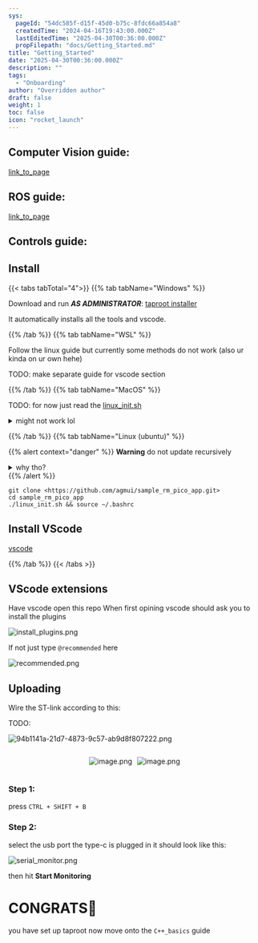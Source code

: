 ```yaml
---
sys:
  pageId: "54dc585f-d15f-45d0-b75c-8fdc66a854a8"
  createdTime: "2024-04-16T19:43:00.000Z"
  lastEditedTime: "2025-04-30T00:36:00.000Z"
  propFilepath: "docs/Getting_Started.md"
title: "Getting_Started"
date: "2025-04-30T00:36:00.000Z"
description: ""
tags:
  - "Onboarding"
author: "Overridden author"
draft: false
weight: 1
toc: false
icon: "rocket_launch"
---
```


## Computer Vision guide:

[link_to_page](86d45bc0-388b-4d26-8848-44f255f73d0e)

## ROS guide:

[link_to_page](3c76c1de-ec8f-46d6-8b0a-294005edc2d5)

## Controls guide:

## Install

{{< tabs tabTotal="4">}}
{{% tab tabName="Windows" %}}

Download and run _**AS ADMINISTRATOR**_: [taproot installer](https://github.com/Thornbots/TeachingFreshies/releases/tag/1.0)

It automatically installs all the tools and vscode.

{{% /tab %}}
{{% tab tabName="WSL" %}}

Follow the linux guide but currently some methods do not work (also ur kinda on ur own hehe)

TODO: make separate guide for vscode section

{{% /tab %}}
{{% tab tabName="MacOS" %}}

TODO: for now just read the [linux_init.sh](https://github.com/agmui/sample_rm_pico_app/blob/main/linux_init.sh)

<details>
<summary>might not work lol</summary>

`brew install libusb pkg-config`

Next install: [vscode](https://code.visualstudio.com/Download)

</details>

{{% /tab %}}
{{% tab tabName="Linux (ubuntu)" %}}

{{% alert context="danger" %}}
**Warning** do not update recursively
<details>
<summary>why tho?</summary>
There are some submodules that may go on for a while (like tinyusb) and I highly
recommend you don't need to get them.
If you want to see what submodules I update just look in `linux_init.sh`
</details>
{{% /alert %}}

```shell
git clone <https://github.com/agmui/sample_rm_pico_app.git>
cd sample_rm_pico_app
./linux_init.sh && source ~/.bashrc
```

## Install VScode

[vscode](https://code.visualstudio.com/Download)

{{% /tab %}}
{{< /tabs >}}

## VScode extensions

Have vscode open this repo
When first opining vscode should ask you to install the plugins

![install_plugins.png](https://prod-files-secure.s3.us-west-2.amazonaws.com/d518164a-d88e-44d1-a4ee-3adb3bd8bce0/89bd30f0-1825-4e77-867b-0a41ce370880/install_plugins.png?X-Amz-Algorithm=AWS4-HMAC-SHA256&X-Amz-Content-Sha256=UNSIGNED-PAYLOAD&X-Amz-Credential=ASIAZI2LB466S36C7RSN%2F20250816%2Fus-west-2%2Fs3%2Faws4_request&X-Amz-Date=20250816T121435Z&X-Amz-Expires=3600&X-Amz-Security-Token=IQoJb3JpZ2luX2VjECgaCXVzLXdlc3QtMiJGMEQCICPNHRH4yz13VkjrDc9MIR80TQGWGt9NngLwRELuoLnaAiBymqONGIXLIkSu2gCzKB%2BF%2BlJc6LeD4YHxj36Ls%2FNv8yr%2FAwhxEAAaDDYzNzQyMzE4MzgwNSIM60IJspYPEqcr3jRbKtwDhmP5v0I%2FtHFmZ84Z5kTzBXPkhmFTG2gwzHR4veAoP%2FJVZjkDCj4qy1U3cdR3593D0TnwBlM33T2RuUISgDAiQZaUKtrE8rlxU1Y0hGyynypDUf0TQapwel8T%2F0%2Be5m1jnfjuQJq7iDacLEOYxT14zzGUN%2Bd6%2Fl8SFZylzTaPlbssfCqh%2B1uvAzbA2SxZiwu6Hn0ReHAEED9uRSFlhwoWRhq0nZe2EeDBcsvV%2BhhIGiNZ%2F8BSMjPdf34j3jCZDOeq60ltl5K6Snwz76aypgQBYVP678NKjJwJP5WzPFeDCoMV6CLHvAzKZVVhNNmiftDmOb83pgaDuM%2FZwfdvxwJuUPXE242tw%2FIrybSLTZ86JMvW7AesqdfMIYlSOk7gvxOAHBAz1VjDzQgRBelu%2B3Er%2BHCvhtgQ%2FEQAkkJiWM3WcVD4WqSD8ecGHNd7VSLJyFmEaHZMETUI5dN8IEVvkH61VXbYskyK16z0HmP%2BUKTU7Eh%2BPR1l%2B3eIcC5rmFmJ7NGzp717rJC66S%2BUPo8IdQAGzCDFBSzhzu%2BdRpMKTcAyIGNu%2BnFfai%2BD%2FvjT0fxmn8b3DLRzm463sNo0q%2FHFTQoFCw9cwggda4zjRVzLgEzGSQnwgxjIDZdkJiCJfJ0wtveAxQY6pgGyq%2FlW1I9SjPDoEOgFfD8UHq5L2hkeP37jDEp3IwQg9rdNbEaHd0INpp77nkWD7LLheFbhnDnx7HBuRsH6u%2Bjd%2BBg5k%2F4fxeARTLp%2FftsqcF05qs6MHr%2BC5WYGWnHMwaQMcgQSKwjN0IlWLext%2FdpdaRjRHyNeO6oeI7VVi6ciTk6LrhaNk0c8GNUZ2vZX0zd91TEkFhtzI51hIKAfFkubpBSMJQq9&X-Amz-Signature=0d5be0ba74219c6737d13926215c5216109730df84937b51144502bbd8bec6db&X-Amz-SignedHeaders=host&x-amz-checksum-mode=ENABLED&x-id=GetObject)

If not just type `@recommended` here  

![recommended.png](https://prod-files-secure.s3.us-west-2.amazonaws.com/d518164a-d88e-44d1-a4ee-3adb3bd8bce0/61e661e9-5d85-4dfc-be0d-8d2097a5e793/recommended.png?X-Amz-Algorithm=AWS4-HMAC-SHA256&X-Amz-Content-Sha256=UNSIGNED-PAYLOAD&X-Amz-Credential=ASIAZI2LB466S36C7RSN%2F20250816%2Fus-west-2%2Fs3%2Faws4_request&X-Amz-Date=20250816T121435Z&X-Amz-Expires=3600&X-Amz-Security-Token=IQoJb3JpZ2luX2VjECgaCXVzLXdlc3QtMiJGMEQCICPNHRH4yz13VkjrDc9MIR80TQGWGt9NngLwRELuoLnaAiBymqONGIXLIkSu2gCzKB%2BF%2BlJc6LeD4YHxj36Ls%2FNv8yr%2FAwhxEAAaDDYzNzQyMzE4MzgwNSIM60IJspYPEqcr3jRbKtwDhmP5v0I%2FtHFmZ84Z5kTzBXPkhmFTG2gwzHR4veAoP%2FJVZjkDCj4qy1U3cdR3593D0TnwBlM33T2RuUISgDAiQZaUKtrE8rlxU1Y0hGyynypDUf0TQapwel8T%2F0%2Be5m1jnfjuQJq7iDacLEOYxT14zzGUN%2Bd6%2Fl8SFZylzTaPlbssfCqh%2B1uvAzbA2SxZiwu6Hn0ReHAEED9uRSFlhwoWRhq0nZe2EeDBcsvV%2BhhIGiNZ%2F8BSMjPdf34j3jCZDOeq60ltl5K6Snwz76aypgQBYVP678NKjJwJP5WzPFeDCoMV6CLHvAzKZVVhNNmiftDmOb83pgaDuM%2FZwfdvxwJuUPXE242tw%2FIrybSLTZ86JMvW7AesqdfMIYlSOk7gvxOAHBAz1VjDzQgRBelu%2B3Er%2BHCvhtgQ%2FEQAkkJiWM3WcVD4WqSD8ecGHNd7VSLJyFmEaHZMETUI5dN8IEVvkH61VXbYskyK16z0HmP%2BUKTU7Eh%2BPR1l%2B3eIcC5rmFmJ7NGzp717rJC66S%2BUPo8IdQAGzCDFBSzhzu%2BdRpMKTcAyIGNu%2BnFfai%2BD%2FvjT0fxmn8b3DLRzm463sNo0q%2FHFTQoFCw9cwggda4zjRVzLgEzGSQnwgxjIDZdkJiCJfJ0wtveAxQY6pgGyq%2FlW1I9SjPDoEOgFfD8UHq5L2hkeP37jDEp3IwQg9rdNbEaHd0INpp77nkWD7LLheFbhnDnx7HBuRsH6u%2Bjd%2BBg5k%2F4fxeARTLp%2FftsqcF05qs6MHr%2BC5WYGWnHMwaQMcgQSKwjN0IlWLext%2FdpdaRjRHyNeO6oeI7VVi6ciTk6LrhaNk0c8GNUZ2vZX0zd91TEkFhtzI51hIKAfFkubpBSMJQq9&X-Amz-Signature=99fd0856d26b1c6378ba631d8b2e4c2dba5ac0a21eac513949e34eb7e00b39af&X-Amz-SignedHeaders=host&x-amz-checksum-mode=ENABLED&x-id=GetObject)

## Uploading

Wire the ST-link according to this:

TODO:

![94b1141a-21d7-4873-9c57-ab9d8f807222.png](https://prod-files-secure.s3.us-west-2.amazonaws.com/d518164a-d88e-44d1-a4ee-3adb3bd8bce0/e5fad17d-ab82-4300-9f4c-505ab4b1202c/94b1141a-21d7-4873-9c57-ab9d8f807222.png?X-Amz-Algorithm=AWS4-HMAC-SHA256&X-Amz-Content-Sha256=UNSIGNED-PAYLOAD&X-Amz-Credential=ASIAZI2LB466S36C7RSN%2F20250816%2Fus-west-2%2Fs3%2Faws4_request&X-Amz-Date=20250816T121435Z&X-Amz-Expires=3600&X-Amz-Security-Token=IQoJb3JpZ2luX2VjECgaCXVzLXdlc3QtMiJGMEQCICPNHRH4yz13VkjrDc9MIR80TQGWGt9NngLwRELuoLnaAiBymqONGIXLIkSu2gCzKB%2BF%2BlJc6LeD4YHxj36Ls%2FNv8yr%2FAwhxEAAaDDYzNzQyMzE4MzgwNSIM60IJspYPEqcr3jRbKtwDhmP5v0I%2FtHFmZ84Z5kTzBXPkhmFTG2gwzHR4veAoP%2FJVZjkDCj4qy1U3cdR3593D0TnwBlM33T2RuUISgDAiQZaUKtrE8rlxU1Y0hGyynypDUf0TQapwel8T%2F0%2Be5m1jnfjuQJq7iDacLEOYxT14zzGUN%2Bd6%2Fl8SFZylzTaPlbssfCqh%2B1uvAzbA2SxZiwu6Hn0ReHAEED9uRSFlhwoWRhq0nZe2EeDBcsvV%2BhhIGiNZ%2F8BSMjPdf34j3jCZDOeq60ltl5K6Snwz76aypgQBYVP678NKjJwJP5WzPFeDCoMV6CLHvAzKZVVhNNmiftDmOb83pgaDuM%2FZwfdvxwJuUPXE242tw%2FIrybSLTZ86JMvW7AesqdfMIYlSOk7gvxOAHBAz1VjDzQgRBelu%2B3Er%2BHCvhtgQ%2FEQAkkJiWM3WcVD4WqSD8ecGHNd7VSLJyFmEaHZMETUI5dN8IEVvkH61VXbYskyK16z0HmP%2BUKTU7Eh%2BPR1l%2B3eIcC5rmFmJ7NGzp717rJC66S%2BUPo8IdQAGzCDFBSzhzu%2BdRpMKTcAyIGNu%2BnFfai%2BD%2FvjT0fxmn8b3DLRzm463sNo0q%2FHFTQoFCw9cwggda4zjRVzLgEzGSQnwgxjIDZdkJiCJfJ0wtveAxQY6pgGyq%2FlW1I9SjPDoEOgFfD8UHq5L2hkeP37jDEp3IwQg9rdNbEaHd0INpp77nkWD7LLheFbhnDnx7HBuRsH6u%2Bjd%2BBg5k%2F4fxeARTLp%2FftsqcF05qs6MHr%2BC5WYGWnHMwaQMcgQSKwjN0IlWLext%2FdpdaRjRHyNeO6oeI7VVi6ciTk6LrhaNk0c8GNUZ2vZX0zd91TEkFhtzI51hIKAfFkubpBSMJQq9&X-Amz-Signature=4fce9e228eeac6ba96ce87fe3df736ffa1830be36d98e5ac2c41b30990dbc0f6&X-Amz-SignedHeaders=host&x-amz-checksum-mode=ENABLED&x-id=GetObject)

<div style="display: flex;flex-direction: row; column-gap:10px; max-width: 630px;justify-content: center;">
<div>

![image.png](https://prod-files-secure.s3.us-west-2.amazonaws.com/d518164a-d88e-44d1-a4ee-3adb3bd8bce0/210ecb78-1116-4d7b-b9b7-2292f66fa2c2/image.png?X-Amz-Algorithm=AWS4-HMAC-SHA256&X-Amz-Content-Sha256=UNSIGNED-PAYLOAD&X-Amz-Credential=ASIAZI2LB4666RJHHKO4%2F20250816%2Fus-west-2%2Fs3%2Faws4_request&X-Amz-Date=20250816T121439Z&X-Amz-Expires=3600&X-Amz-Security-Token=IQoJb3JpZ2luX2VjECgaCXVzLXdlc3QtMiJHMEUCIBDwCSKDFzo0KF1FAr2sAXZ2EMtbHHKE9%2BiUVVJtEMTkAiEA%2BNJiEbfvu%2F4%2FyvL5bFJXSccTJAL5V4Ty5YlhzVy5MwMq%2FwMIcRAAGgw2Mzc0MjMxODM4MDUiDB28kY%2BB42oWLwLQICrcA1e8%2FQzUgWcP%2F%2Fyp7nBsO8zPNF7mQU4WYXCg%2BLLiEIwcJc7bKbcw5ZRs%2FEaSsDz3bzWRTcIg4ZAdlf2DZMlyduJDtQQL9pzTjm4%2Fss7%2BNvTuQjLN4jx%2FkZHiML4YpT7Qrc7k20zRKZBzcEp0Z9XTUDQT5X67tQgFMOfBEDnadCO2htByD8qgq%2ByGIQ8n4UIMbvGu%2FjUCjQ01ZIIENo3C%2FcNt4ZlGV8puhjERpuVCwOar5BBBVodr7GBjVaNYucCnXXemhsrUXC9yZnnJ5%2F%2BSWN1DV8HB1CAFkoNzx9Lle1ezEmHCO7plCgZ%2BjkTdl%2BCpOvapE67N5sO1YFPIeAAID2uv1P1obuGZ6UMES%2BCAtc7QXjNbVR2vbKWC5V2MYHPj%2FMAQ1Pi%2FfG91rLt1QOsaqMpquMTwg7gQSYLCQ3oc0NmaPVo1VPpwC7dNYo2mOJptHNWxWpq69XhiG9Gtw1fEQpPFOASRriaC476gcC%2FI4XzUk8a6qYP0d4U775GhhjlWla7CL1%2Bbp7DYC%2B8Tl6B2LOHKwvyOFmVekVKub1%2BP3qvx%2FioVLk7QnlFbIXGoYH2j9mPuqO%2FAFar74WPeNWqOlSaH82M1Q6H2UXWkx6kuInnkMlLsii%2F%2B3z7kZmKoMIn4gMUGOqUBZO9qTGl%2BIsj3asgoKL48T2YzFlqhNz9gBSizB1W4WhidTo4F2uPWxL6OjbIhmNzMvqqpo36R6PucpRQzcsS2%2FjTxMm6ZouXxL7Z3dlSYyJOWc54S0TZPpcPPQDjTA0nXu0gxN0pLlpvz9D2lxaPPQfnXV4p%2B7L22OUCdikaNfwNzp2igp3BSZw58ldAp0gInGex%2FyuHCGRUxPbRDjFxw5kEWofsA&X-Amz-Signature=95e3144f9ae44f7132a5150d1c71be066cb7b05a795f6af12e5586a461ed5c2d&X-Amz-SignedHeaders=host&x-amz-checksum-mode=ENABLED&x-id=GetObject)

</div>
<div>

![image.png](https://prod-files-secure.s3.us-west-2.amazonaws.com/d518164a-d88e-44d1-a4ee-3adb3bd8bce0/33a0fd0f-8ca6-4a86-8e09-26e95ded1fff/image.png?X-Amz-Algorithm=AWS4-HMAC-SHA256&X-Amz-Content-Sha256=UNSIGNED-PAYLOAD&X-Amz-Credential=ASIAZI2LB4665T3EWXQY%2F20250816%2Fus-west-2%2Fs3%2Faws4_request&X-Amz-Date=20250816T121439Z&X-Amz-Expires=3600&X-Amz-Security-Token=IQoJb3JpZ2luX2VjECgaCXVzLXdlc3QtMiJGMEQCIB%2FL6gdwflNEQXnGiL8%2F5zR0zwa5q50DpZyJ38yKbBtPAiBU4mUxJJx0NK2YDCBEGgG9MkeB4wT2F6uzMpD%2FbnnCNir%2FAwhxEAAaDDYzNzQyMzE4MzgwNSIMOe3F3UoQLkut2YY0KtwD0ps7G2ARq8omO1kvU890ASjoqdnbmh0uyi4DrVcit7LT8PNqsWmLYq0ovMIK33gKeQHYclqzOv4RnuagdHrRDoBNVe9okELRtapqvtdPN4Myj2OLAexODCpdWjhU3R70Sg1F2kjlv147hAiOf%2Bb%2FoiPf%2FrKXQtQtYbqLNFfAqD%2Brw8hpPWDo5IuHI0y32GpDLxUWitSlMsJbYVUDjEvN4K4atKQU1qvu%2BxmQZUpYWaP4VZlyBF0ulgxx9YOC8CZneXOFzG0wPzbEGFYnj5Krj6NalErBk3klKMtUxKYqR9OmS8QMlPFaKLLI7SENTuzdvyI0qAIu3mgqDrv2LQPc4F9DwNfaZXvTVv8qaelIkwxfQwyfmixH3fhqexyyLP0%2B%2BztDNmRGXO0o7nsxkIRoYZEu5e0i3odT8keaHNtPiZ8Bz9DgR%2BM%2FCV%2F9vlSYbXJAnLzCw40C6RPW0irrIWGON6e%2Bh1WoACE%2BI7rTaHzRxIHZueNM15mywnTD7zqYUjIA7e4BAotbGh3Mi5xnWA0tbM3KIC55u5BEgwps6TmI5C5oaMAjIONrcDR4foB2I57zud1FTD6dUwjiCzZmVncqJYZbcttWu5niyk0mMD86V1FPhgYyZooLDm6S3V0w1feAxQY6pgGnq%2Bn5au0GIcGp%2BuWo%2FgrY0k2%2F2SYIqkYTmLdJdFVJO%2BNoxkEYRdBekyIx6keOUsrSDlgh6ujtjeum8aWVDeDFPS2rSL7wxx6GPCnSl%2B2rhByyspg5j7i8233VWYErQTGHzflGIS%2BnL3yiqqXPxqotK0cH9buZ6CoOtNUunFPlFUzlDSEEBxjran9lC0R6lJeNPJN4U1Snm4sa1b6syeDRt0VjS4fP&X-Amz-Signature=13055f5d1936e265d2c76391ea082fb735e142b0cf083c9ceff5f32fa6752cb9&X-Amz-SignedHeaders=host&x-amz-checksum-mode=ENABLED&x-id=GetObject)

</div>
</div>

### Step 1:

press `CTRL + SHIFT + B`

### Step 2:

select the usb port the type-c is plugged in it should look like this:

![serial_monitor.png](https://prod-files-secure.s3.us-west-2.amazonaws.com/d518164a-d88e-44d1-a4ee-3adb3bd8bce0/f03f4774-05d4-4393-b6a0-d5efb6d315ab/serial_monitor.png?X-Amz-Algorithm=AWS4-HMAC-SHA256&X-Amz-Content-Sha256=UNSIGNED-PAYLOAD&X-Amz-Credential=ASIAZI2LB466S36C7RSN%2F20250816%2Fus-west-2%2Fs3%2Faws4_request&X-Amz-Date=20250816T121435Z&X-Amz-Expires=3600&X-Amz-Security-Token=IQoJb3JpZ2luX2VjECgaCXVzLXdlc3QtMiJGMEQCICPNHRH4yz13VkjrDc9MIR80TQGWGt9NngLwRELuoLnaAiBymqONGIXLIkSu2gCzKB%2BF%2BlJc6LeD4YHxj36Ls%2FNv8yr%2FAwhxEAAaDDYzNzQyMzE4MzgwNSIM60IJspYPEqcr3jRbKtwDhmP5v0I%2FtHFmZ84Z5kTzBXPkhmFTG2gwzHR4veAoP%2FJVZjkDCj4qy1U3cdR3593D0TnwBlM33T2RuUISgDAiQZaUKtrE8rlxU1Y0hGyynypDUf0TQapwel8T%2F0%2Be5m1jnfjuQJq7iDacLEOYxT14zzGUN%2Bd6%2Fl8SFZylzTaPlbssfCqh%2B1uvAzbA2SxZiwu6Hn0ReHAEED9uRSFlhwoWRhq0nZe2EeDBcsvV%2BhhIGiNZ%2F8BSMjPdf34j3jCZDOeq60ltl5K6Snwz76aypgQBYVP678NKjJwJP5WzPFeDCoMV6CLHvAzKZVVhNNmiftDmOb83pgaDuM%2FZwfdvxwJuUPXE242tw%2FIrybSLTZ86JMvW7AesqdfMIYlSOk7gvxOAHBAz1VjDzQgRBelu%2B3Er%2BHCvhtgQ%2FEQAkkJiWM3WcVD4WqSD8ecGHNd7VSLJyFmEaHZMETUI5dN8IEVvkH61VXbYskyK16z0HmP%2BUKTU7Eh%2BPR1l%2B3eIcC5rmFmJ7NGzp717rJC66S%2BUPo8IdQAGzCDFBSzhzu%2BdRpMKTcAyIGNu%2BnFfai%2BD%2FvjT0fxmn8b3DLRzm463sNo0q%2FHFTQoFCw9cwggda4zjRVzLgEzGSQnwgxjIDZdkJiCJfJ0wtveAxQY6pgGyq%2FlW1I9SjPDoEOgFfD8UHq5L2hkeP37jDEp3IwQg9rdNbEaHd0INpp77nkWD7LLheFbhnDnx7HBuRsH6u%2Bjd%2BBg5k%2F4fxeARTLp%2FftsqcF05qs6MHr%2BC5WYGWnHMwaQMcgQSKwjN0IlWLext%2FdpdaRjRHyNeO6oeI7VVi6ciTk6LrhaNk0c8GNUZ2vZX0zd91TEkFhtzI51hIKAfFkubpBSMJQq9&X-Amz-Signature=1eb1ceeb2d5626cda5843636d3c3f54d36a01af56cf14f6c0828fa17ded09c7a&X-Amz-SignedHeaders=host&x-amz-checksum-mode=ENABLED&x-id=GetObject)

then hit **Start Monitoring**

# CONGRATS🎉

you have set up taproot now move onto the `C++_basics` guide
